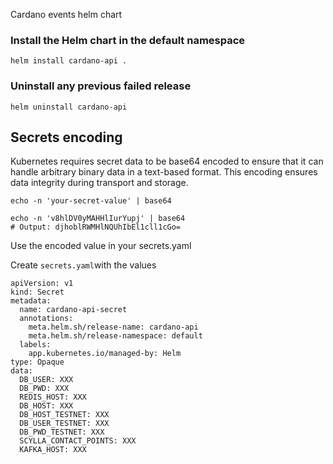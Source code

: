 Cardano events helm chart

### Install the Helm chart in the default namespace
`helm install cardano-api .`

### Uninstall any previous failed release
`helm uninstall cardano-api`


## Secrets encoding
Kubernetes requires secret data to be base64 encoded to ensure that it can handle arbitrary binary data in a text-based format. This encoding ensures data integrity during transport and storage.

`echo -n 'your-secret-value' | base64`

```
echo -n 'v8hlDV0yMAHHlIurYupj' | base64
# Output: djhoblRWMHlNQUhIbEl1cll1cGo=
```

Use the encoded value in your secrets.yaml

Create `secrets.yaml`with the values
```
apiVersion: v1
kind: Secret
metadata:
  name: cardano-api-secret
  annotations:
    meta.helm.sh/release-name: cardano-api
    meta.helm.sh/release-namespace: default
  labels:
    app.kubernetes.io/managed-by: Helm
type: Opaque
data:
  DB_USER: XXX
  DB_PWD: XXX
  REDIS_HOST: XXX
  DB_HOST: XXX
  DB_HOST_TESTNET: XXX
  DB_USER_TESTNET: XXX
  DB_PWD_TESTNET: XXX
  SCYLLA_CONTACT_POINTS: XXX
  KAFKA_HOST: XXX
```
